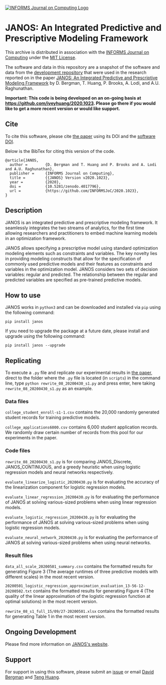 [![INFORMS Journal on Computing Logo](https://INFORMSJoC.github.io/logos/INFORMS_Journal_on_Computing_Header.jpg)](https://pubsonline.informs.org/journal/ijoc)

# JANOS: An Integrated Predictive and Prescriptive Modeling Framework

This archive is distributed in association with the [INFORMS Journal on
Computing](https://pubsonline.informs.org/journal/ijoc) under the [MIT License](LICENSE).

The software and data in this repository are a snapshot of the software and data
from the [development repository](https://github.com/iveyhuang/2020.1023)
that were used in the research reported on in the paper 
[JANOS: An Integrated Predictive and Prescriptive Modeling Framework](https://pubsonline.informs.org/doi/10.1287/ijoc.2020.1023) by D. Bergman, 
T. Huang, P. Brooks, A. Lodi, and A.U. Raghunathan. 

**Important: This code is being developed on an on-going basis at 
https://github.com/iveyhuang/2020.1023. Please go there if you would like to
get a more recent version or would like support.**

## Cite

To cite this software, please cite [the paper](https://doi.org/10.1287/ijoc.2020.1023) using its DOI and the [software DOI](https://doi.org/10.1287/ijoc.2020.1023.cd).

Below is the BibTex for citing this version of the code.

```
@article{JANOS,
  author =        {D. Bergman and T. Huang and P. Brooks and A. Lodi and A.U. Raghunathan},  
  publisher =     {INFORMS Journal on Computing},
  title =         {{JANOS} Version v2020.1023},
  year =          {2020},
  doi =           {10.5281/zenodo.4017796},
  url =           {https://github.com/INFORMSJoC/2020.1023},
}
```

## Description

JANOS is an integrated predictive and prescriptive modeling framework. It seamlessly integrates the two streams of analytics, for the first time allowing researchers and practitioners to embed machine learning models in an optimization framework.

JANOS allows specifying a prescriptive model using standard optimization modeling elements such as constraints and variables. The key novelty lies in providing modeling constructs that allow for the specification of commonly used predictive models and their features as constraints and variables in the optimization model. JANOS considers two sets of decision variables: regular and predicted. The relationship between the regular and predicted variables are specified as pre-trained predictive models.


## How to use

JANOS works in `python3` and can be downloaded and installed via `pip` using the following command:

`pip install janos`

If you need to upgrade the package at a future date, please install and upgrade using the following command:

`pip install janos --upgrade`

## Replicating

To execute a `.py` file and replicate our experimental results in [the paper](https://arxiv.org/abs/1911.09461), direct to the folder where the `.py` file is located (in `scripts`) in the command line, type `python rewrite_08_20200430_s1.py` and press enter, here taking `rewrite_08_20200430_s1.py` as an example.

### Data files
`college_student_enroll-s1-1.csv` contains the 20,000 randomly generated student records for training predictive models.

`college_applications6000.csv` contains 6,000 student application records. We randomly draw certain number of records from this pool for our experiments in the paper.


### Code files

`rewrite_08_20200430_s1.py` is for comparing JANOS_Discrete, JANOS_CONTINUOUS, and a greedy heuristic when using logistic regression models and neural networks respectively.

`evaluate_linearize_logistic_20200430.py` is for evaluating the accuracy of the linearization component for logistic regression models.

`evaluate_linear_regression_20200430.py` is for evaluating the performance of JANOS at solving various-sized problems when using linear regression models.

`evaluate_logistic_regression_20200430.py` is for evaluating the performance of JANOS at solving various-sized problems when using logistic regression models.

`evaluate_neural_network_20200430.py` is for evaluating the performance of JANOS at solving various-sized problems when using neural networks.

### Result files

`data_all_scale_20200501_summary.csv` contains the formatted results for generating Figure 3 (The average runtimes of three predictive models with different scales) in the most recent version.

`20200501_logistic_regression_approximation_evaluation_13-56-12-20200502.txt` contains the formatted results for generating Figure 4 (The quality of the linear approximation of the logistic regression function at optimal solutions) in the most recent version.

`rewrite_08_s1_full_15/09/27-20200501.xlsx` contains the formatted results for generating Table 1 in the most recent version.

## Ongoing Development

Please find more information on [JANOS's website](http://janos.opt-operations.com).

## Support

For support in using this software,  please submit an
[issue](https://github.com/iveyhuang/2020.2023/issues) or email [David Bergman](mailto:david.bergman@uconn.edu) and [Teng Huang](mailto:teng.huang@uconn.edu).
 
